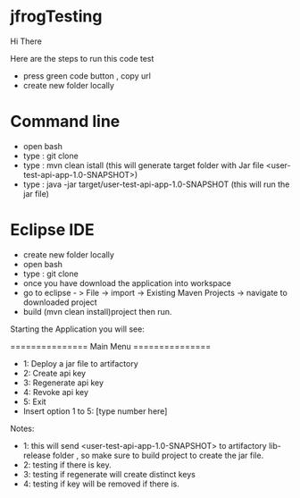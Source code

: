 # jfrogTesting

Hi There


Here are the steps to run this code test 
- press green code button , copy url
- create new folder locally

# Command line #
- open bash
- type : git clone <copied url>
- type : mvn clean istall
(this will generate target folder with Jar file <user-test-api-app-1.0-SNAPSHOT>)
- type : java -jar target/user-test-api-app-1.0-SNAPSHOT
(this will run the jar file)



# Eclipse IDE #
- create new folder locally <workspace>
- open bash
- type : git clone <copied url>
- once you have download the application into workspace
- go to eclipse  - > File -> import -> Existing Maven Projects -> navigate to downloaded project
- build (mvn clean install)project then run.

Starting the Application you will see:

===============  Main Menu  ===============
- 1: Deploy a jar file to artifactory
- 2: Create api key
- 3: Regenerate api key
- 4: Revoke api key
- 5: Exit
- Insert option 1 to 5: [type number here]

Notes:
- 1: this will send <user-test-api-app-1.0-SNAPSHOT> to artifactory lib-release folder , so make sure to build project to create the jar file.
- 2: testing if there is key.
- 3: testing if regenerate will create distinct keys
- 4: testing if key will be removed if there is.
